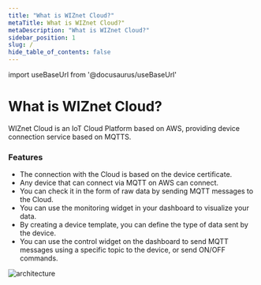 ```yaml
---
title: "What is WIZnet Cloud?"
metaTitle: What is WIZnet Cloud?"
metaDescription: "What is WIZnet Cloud?"
sidebar_position: 1
slug: /
hide_table_of_contents: false
---
```


import useBaseUrl from '@docusaurus/useBaseUrl'

# What is WIZnet Cloud?

WIZnet Cloud is an IoT Cloud Platform based on AWS, providing device connection service based on MQTTS.

### Features

- The connection with the Cloud is based on the device certificate.
- Any device that can connect via MQTT on AWS can connect.
- You can check it in the form of raw data by sending MQTT messages to the Cloud.
- You can use the monitoring widget in your dashboard to visualize your data.
- By creating a device template, you can define the type of data sent by the device.
- You can use the control widget on the dashboard to send MQTT messages using a specific topic to the device, or send ON/OFF commands.

<div>
  <img alt="architecture" src={useBaseUrl('/img/architecture.png')} />
</div>
